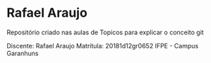 # Rafael Araujo
Repositório criado nas aulas de Topicos para explicar o conceito git

Discente: Rafael Araujo
Matrítula: 20181d12gr0652
IFPE - Campus Garanhuns 